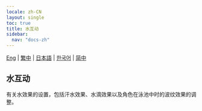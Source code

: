 ```yaml
---
locale: zh-CN
layout: single
toc: true
title: 水互动
sidebar:
  nav: "docs-zh"
---
```

[Eng](/dancexr/features/water_interaction) | [繁中](/tw/dancexr/features/water_interaction) | [日本語](/jp/dancexr/features/water_interaction) | [한국어](/kr/dancexr/features/water_interaction) | [简中](/zh/dancexr/features/water_interaction)

## 水互动
有关水效果的设置，包括汗水效果、水滴效果以及角色在泳池中时的波纹效果的调整。